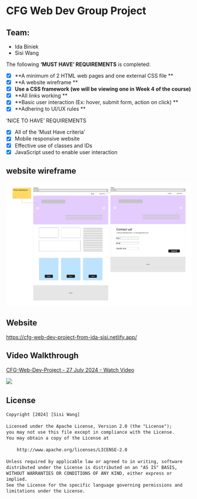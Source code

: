 # CFG Web Dev Group Project

## Team: 
* Ida Biniek<br>
* Sisi Wang

The following **‘MUST HAVE’  REQUIREMENTS** is completed:

- [x] **A minimum of 2 HTML web pages and one external CSS file **
- [x] **A website wireframe **
- [x] **Use a CSS framework (we will be viewing one in Week 4 of the course)**
- [x] **All links working **
- [x] **Basic user interaction (Ex: hover, submit form, action on click) **
- [x] **Adhering to UI/UX rules **

‘NICE TO HAVE’ REQUIREMENTS
- [x] All of the ‘Must Have criteria’
- [x] Mobile responsive website
- [x] Effective use of classes and IDs
- [x] JavaScript used to enable user interaction 

## website wireframe
![Project Image](Images/Wireframe.jpg)

## Website
https://cfg-web-dev-project-from-ida-sisi.netlify.app/

## Video Walkthrough
<div>
    <a href="https://www.loom.com/share/49b6df855c374906aa28a7ffbc7ea142">
      <p>CFG-Web-Dev-Project - 27 July 2024 - Watch Video</p>
    </a>
    <a href="https://www.loom.com/share/49b6df855c374906aa28a7ffbc7ea142">
      <img style="max-width:300px;" src="https://cdn.loom.com/sessions/thumbnails/49b6df855c374906aa28a7ffbc7ea142-b6535935ec86ecc7-full-play.gif">
    </a>
  </div>


## License

    Copyright [2024] [Sisi Wang]

    Licensed under the Apache License, Version 2.0 (the "License");
    you may not use this file except in compliance with the License.
    You may obtain a copy of the License at

        http://www.apache.org/licenses/LICENSE-2.0

    Unless required by applicable law or agreed to in writing, software
    distributed under the License is distributed on an "AS IS" BASIS,
    WITHOUT WARRANTIES OR CONDITIONS OF ANY KIND, either express or implied.
    See the License for the specific language governing permissions and
    limitations under the License.
